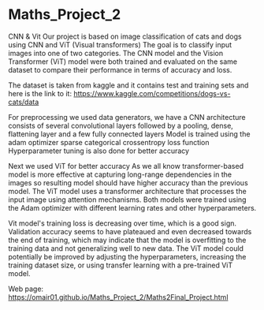 # Maths_Project_2
CNN &amp; Vit
Our project is based on image classification of cats and dogs using CNN and ViT (Visual transformers)
The goal is to classify input images into one of two categories. The CNN model and the Vision Transformer (ViT) model were both trained and evaluated on the same dataset to compare their performance in terms of accuracy and loss.


The dataset is taken from kaggle and it contains test and training sets and here is the link to it: https://www.kaggle.com/competitions/dogs-vs-cats/data

For preprocessing we used data generators, we have a CNN architecture consists of several convolutional layers followed by a pooling, dense, flattening layer and a few fully connected layers
Model is trained using the adam optimizer sparse categorical crossentropy loss function
Hyperparameter tuning is also done for better accuracy

Next we used ViT for better accuracy
As we all know transformer-based model is more effective at capturing long-range dependencies in the images so resulting model should have higher accuracy than the previous model. The ViT model uses a transformer architecture that processes the input image using attention mechanisms. Both models were trained using the Adam optimizer with different learning rates and other hyperparameters.

Vit model's training loss is decreasing over time, which is a good sign. Validation accuracy seems to have plateaued and even decreased towards the end of training, which may indicate that the model is overfitting to the training data and not generalizing well to new data. The ViT model could potentially be improved by adjusting the hyperparameters, increasing the training dataset size, or using transfer learning with a pre-trained ViT model.



Web page: https://omair01.github.io/Maths_Project_2/Maths2Final_Project.html
